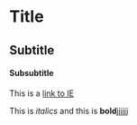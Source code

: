 # Title 

## Subtitle 

#### Subsubtitle

This is a [link to IE](https:ie.edu)

This is *italics* and this is **bold**jjjjjj
